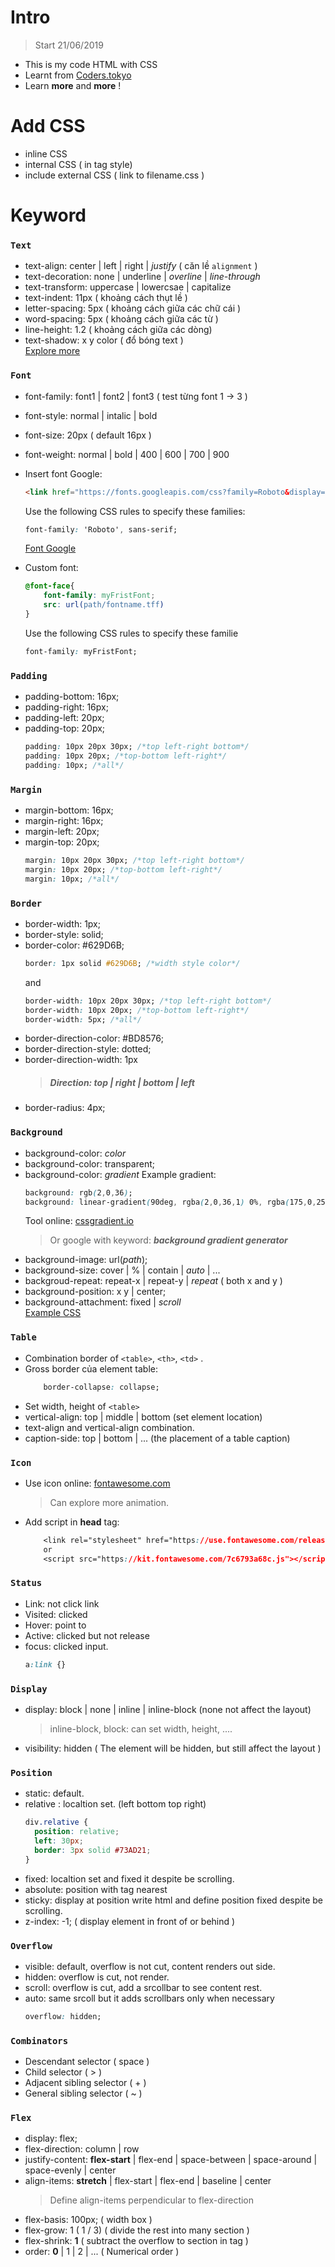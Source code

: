 
# **Intro**

> Start 21/06/2019
 - This is my code HTML with CSS
 - Learnt from [Coders.tokyo](https://coders.tokyo/)
 - Learn **more** and **more** !
# **Add CSS**
- inline CSS
- internal CSS ( in tag style)
- include external CSS ( link  to filename.css )
# **Keyword** 
### **`Text`**
- text-align: center | left | right | *justify* ( căn lề `alignment` ) 
- text-decoration: none | underline | *overline* | *line-through*
- text-transform: uppercase | lowercsae | capitalize
- text-indent: 11px ( khoảng cách thụt lề )
- letter-spacing: 5px ( khoảng cách giữa các chữ cái )
- word-spacing: 5px ( khoảng cách giữa các từ )
- line-height: 1.2 ( khoảng cách giữa các dòng)
- text-shadow: x y color ( đổ bóng text )<br>
 	[Explore more](https://adam-marsden.co.uk/css-cheat-sheet)

### **`Font`**
- font-family: font1 | font2 | font3 ( test từng font 1 -> 3 )
- font-style: normal | intalic | bold
- font-size: 20px ( default 16px )
- font-weight: normal | bold | 400 | 600 | 700 | 900
- Insert font Google: <br>
	```html
	<link href="https://fonts.googleapis.com/css?family=Roboto&display=swap" rel="stylesheet">
	```
	
 	Use the following CSS rules to specify these families:
 	```css
 	font-family: 'Roboto', sans-serif;
  ```
		
 	[Font Google](https://fonts.google.com/)
- Custom font:
	```css
	@font-face{
		font-family: myFristFont;
		src: url(path/fontname.tff)
	}
	```
 	Use the following CSS rules to specify these familie
	```css
	font-family: myFristFont;
	```

### **`Padding`**
- padding-bottom: 16px;
- padding-right: 16px;
- padding-left: 20px;
- padding-top: 20px;
	```css
	padding: 10px 20px 30px; /*top left-right bottom*/
	padding: 10px 20px; /*top-bottom left-right*/
	padding: 10px; /*all*/
	```

### **`Margin`**
- margin-bottom: 16px;
- margin-right: 16px;
- margin-left: 20px;
- margin-top: 20px;
	```css
	margin: 10px 20px 30px; /*top left-right bottom*/
	margin: 10px 20px; /*top-bottom left-right*/
	margin: 10px; /*all*/
	```

### **`Border`**
- border-width: 1px;
- border-style: solid;
- border-color: #629D6B;
	```css
	border: 1px solid #629D6B; /*width style color*/
	```
	and
	```css
	border-width: 10px 20px 30px; /*top left-right bottom*/
	border-width: 10px 20px; /*top-bottom left-right*/
	border-width: 5px; /*all*/
	```
- border-direction-color: #BD8576;
- border-direction-style: dotted;
- border-direction-width: 1px
	>##### *Direction: top | right | bottom | left*
- border-radius: 4px;

### **`Background`**
- background-color: *color*
- background-color: transparent;
- background-color: *gradient*
	Example gradient:
	```css
    background: rgb(2,0,36);
    background: linear-gradient(90deg, rgba(2,0,36,1) 0%, rgba(175,0,255,0.3225665266106442) 100%);
	```
	Tool online: [cssgradient.io](https://cssgradient.io/)
	>Or google with keyword: ***background gradient generator***
- background-image: url(*path*);
- background-size: cover | % | contain | *auto* | ...
- backgroud-repeat: repeat-x | repeat-y | *repeat* ( both x and y )
- background-position: x y | center;
- background-attachment: fixed | *scroll*<br>
	[Example CSS](Ep11%20BackgroundImage)

### **`Table`**
- Combination border of ```<table>```, ```<th>```, ```<td>``` .
- Gross border của element table:
	```css
		border-collapse: collapse;
	```
- Set width, height of ```<table>```
- vertical-align: top | middle | bottom (set element location)
- text-align and vertical-align combination.
- caption-side: top | bottom | ... (the placement of a table caption)

### **`Icon`**
- Use icon online: [fontawesome.com](https://fontawesome.com/)
	>Can explore more animation.
- Add script in **head** tag:
	
	```css
		<link rel="stylesheet" href="https://use.fontawesome.com/releases/v5.7.0/css/all.css" integrity="sha384-lZN37f5QGtY3VHgisS14W3ExzMWZxybE1SJSEsQp9S+oqd12jhcu+A56Ebc1zFSJ" crossorigin="anonymous">
		or
		<script src="https://kit.fontawesome.com/7c6793a68c.js"></script>
	```

### **`Status`**
- Link: not click link
- Visited: clicked
- Hover: point to
- Active: clicked but not release
- focus: clicked input.
	```css
	a:link {}
	```

### **`Display`**
- display: block | none | inline | inline-block (none not affect the layout)
	>inline-block, block: can set width, height, ....
- visibility: hidden ( The element will be hidden, but still affect the layout )

### **`Position`**
- static: default.
- relative : localtion set. (left bottom top right)
	```css
	div.relative {
	  position: relative;
	  left: 30px;
	  border: 3px solid #73AD21;
	}
	```
- fixed: localtion set and fixed it despite be scrolling.
- absolute: position with tag nearest
- sticky: display at position write html and define position fixed despite be scrolling.
- z-index: -1; ( display element in front of or behind )

### **`Overflow`**
- visible: default, overflow is not cut, content renders out side.
- hidden: overflow is cut, not render.
- scroll: overflow is cut, add a srcollbar to see content rest.
- auto: same srcoll but it adds scrollbars only when necessary
	```css
	overflow: hidden;
	```

### **`Combinators`**
- Descendant selector ( space ) 
- Child selector ( > )
- Adjacent sibling selector ( + )
- General sibling  selector ( ~ )

### **`Flex`**
- display: flex;
- flex-direction: column | row 
- justify-content: **flex-start** | flex-end | space-between | space-around | space-evenly | center
- align-items: **stretch** | flex-start | flex-end | baseline | center
	>Define align-items perpendicular to flex-direction
- flex-basis: 100px; ( width box )
- flex-grow: 1 ( 1 / 3) ( divide the rest into many section )
- flex-shrink: **1** (  subtract the overflow to section in tag  )
- order: **0** | 1 | 2 | ... ( Numerical order )